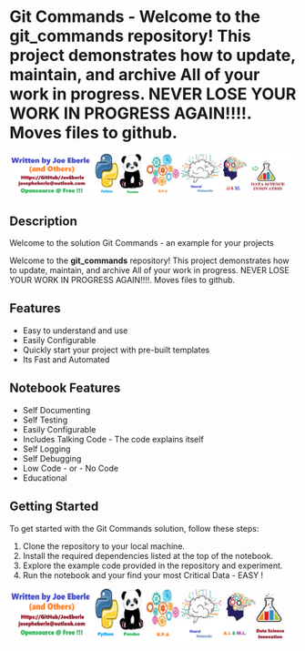 # Git Commands - Welcome to the **git_commands** repository! This project demonstrates how to update, maintain, and archive All of your work in progress. NEVER LOSE YOUR WORK IN PROGRESS AGAIN!!!!. Moves files to github. 

![Code Logo](code.png)

## Description

Welcome to the solution Git Commands - an example for your projects

Welcome to the **git_commands** repository! This project demonstrates how to update, maintain, and archive All of your work in progress. NEVER LOSE YOUR WORK IN PROGRESS AGAIN!!!!. Moves files to github. 


## Features

- Easy to understand and use  
- Easily Configurable 
- Quickly start your project with pre-built templates
- Its Fast and Automated


## Notebook Features

- Self Documenting 
- Self Testing 
- Easily Configurable
- Includes Talking Code - The code explains itself
- Self Logging 
- Self Debugging 
- Low Code - or - No Code
- Educational 

## Getting Started

To get started with the Git Commands solution, follow these steps:

1. Clone the repository to your local machine.
2. Install the required dependencies listed at the top of the notebook.
3. Explore the example code provided in the repository and experiment.
4. Run the notebook and your find your most Critical Data - EASY !

![Code Logo](developer.png)
